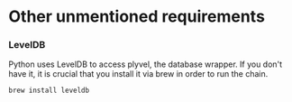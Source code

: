 # Other unmentioned requirements

### LevelDB

Python uses LevelDB to access plyvel, the database wrapper. If you don't have it, it is crucial that you install it via brew in order to run the chain.

```
brew install leveldb
```
